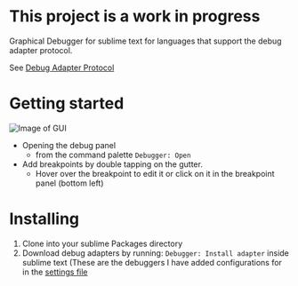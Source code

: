 # This project is a work in progress

Graphical Debugger for sublime text for languages that support the debug adapter protocol.

See [Debug Adapter Protocol](https://microsoft.github.io/debug-adapter-protocol/)

# Getting started
![Image of GUI](https://raw.githubusercontent.com/daveleroy/sublime_db/master/docs/images/basic.png)

- Opening the debug panel
  - from the command palette `Debugger: Open`
- Add breakpoints by double tapping on the gutter. 
  - Hover over the breakpoint to edit it or click on it in the breakpoint panel (bottom left)

# Installing

1. Clone into your sublime Packages directory
2. Download debug adapters by running: ```Debugger: Install adapter``` inside sublime text (These are the debuggers I have added configurations for in the [settings file](https://github.com/daveleroy/sublime_db/blob/master/debug.sublime-settings) 
